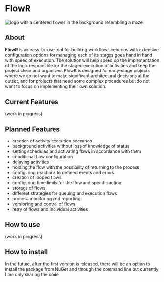 # FlowR

![logo with a centered flower in the background resembling a maze](https://github.com/PiotrWalczak2001/FlowR/blob/main/assets/flowr.png)

## About

**FlowR** is an easy-to-use tool for building workflow scenarios with extensive configuration options for managing each of its stages goes hand in hand with speed of execution. The solution will help speed up the implementation of the logic responsible for the staged execution of activities and keep the project clean and organised. FlowR is designed for early-stage projects where we do not want to make significant architectural decisions at the outset, and for projects that need some complex procedures but do not want to focus on implementing their own solution.

## Current Features
(work in progress)

## Planned Features

- creation of activity execution scenarios
- background activities without loss of knowledge of status
- setting schedules and activating flows in accordance with them
- conditional flow configuration
- delaying activities
- holding the flow with the possibility of returning to the process
- configuring reactions to defined events and errors
- creation of looped flows
- configuring time limits for the flow and specific action
- storage of flows
- different strategies for queuing and execution flows
- process monitoring and reporting
- versioning and control of flows
- retry of flows and individual activities

## How to use
(work in progress)


## How to install

In the future, after the first version is released, there will be an option to install the package from NuGet and through the command line but currently I am only sharing the code
